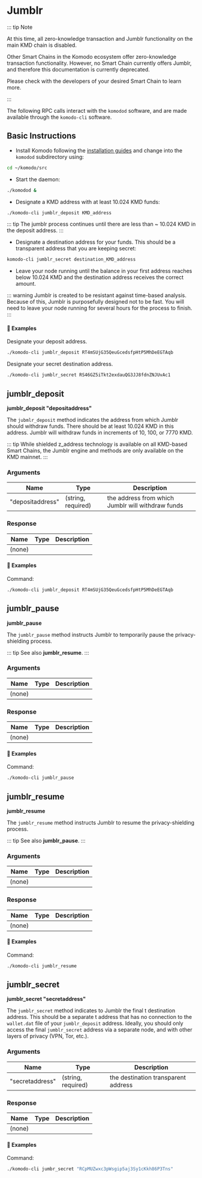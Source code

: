# Jumblr

::: tip Note

At this time, all zero-knowledge transaction and Jumblr functionality on the main KMD chain is disabled.

Other Smart Chains in the Komodo ecosystem offer zero-knowledge transaction functionality. However, no Smart Chain currently offers Jumblr, and therefore this documentation is currently deprecated.

Please check with the developers of your desired Smart Chain to learn more.

:::

The following RPC calls interact with the `komodod` software, and are made available through the `komodo-cli` software.

## Basic Instructions

- Install Komodo following the [installation guides](../../../basic-docs/smart-chains/smart-chain-setup/installing-from-source.html#linux) and change into the `komodod` subdirectory using:

```bash
cd ~/komodo/src
```

- Start the daemon:

```bash
./komodod &
```

- Designate a KMD address with at least 10.024 KMD funds:

```bash
./komodo-cli jumblr_deposit KMD_address
```

::: tip
The jumblr process continues until there are less than ~ 10.024 KMD in the deposit address.
:::

- Designate a destination address for your funds. This should be a transparent address that you are keeping secret:

```bash
komodo-cli jumblr_secret destination_KMD_address
```

- Leave your node running until the balance in your first address reaches below 10.024 KMD and the destination address receives the correct amount.

::: warning
Jumblr is created to be resistant against time-based analysis. Because of this, Jumblr is purposefully designed not to be fast. You will need to leave your node running for several hours for the process to finish.
:::

#### :pushpin: Examples

Designate your deposit address.

```bash
./komodo-cli jumblr_deposit RT4mSUjG35QeuGcedsfpHtP5MhDeEGTAqb
```

Designate your secret destination address.

```bash
./komodo-cli jumblr_secret RS46GZ5iTkt2exdauQG3JJ8fdnZNJUvAc1
```

## jumblr_deposit

**jumblr_deposit "depositaddress"**

The `jubmlr_deposit` method indicates the address from which Jumblr should withdraw funds. There should be at least 10.024 KMD in this address. Jumblr will withdraw funds in increments of 10, 100, or 7770 KMD.

::: tip
While shielded z_address technology is available on all KMD-based Smart Chains, the Jumblr engine and methods are only available on the KMD mainnet.
:::

### Arguments

| Name             | Type               | Description                                       |
| ---------------- | ------------------ | ------------------------------------------------- |
| "depositaddress" | (string, required) | the address from which Jumblr will withdraw funds |

### Response

| Name   | Type | Description |
| ------ | ---- | ----------- |
| (none) |      |             |

#### :pushpin: Examples

Command:

```bash
./komodo-cli jumblr_deposit RT4mSUjG35QeuGcedsfpHtP5MhDeEGTAqb
```

<collapse-text hidden title="Response">

```bash
(none)
```

</collapse-text>

## jumblr_pause

**jumblr_pause**

The `jumblr_pause` method instructs Jumblr to temporarily pause the privacy-shielding process.

::: tip
See also <b>jumblr_resume</b>.
:::

### Arguments

| Name   | Type | Description |
| ------ | ---- | ----------- |
| (none) |      |             |

### Response

| Name   | Type | Description |
| ------ | ---- | ----------- |
| (none) |      |             |

#### :pushpin: Examples

Command:

```bash
./komodo-cli jumblr_pause
```

<collapse-text hidden title="Response">

```bash
(none)
```

</collapse-text>

## jumblr_resume

**jumblr_resume**

The `jumblr_resume` method instructs Jumblr to resume the privacy-shielding process.

::: tip
See also <b>jumblr_pause</b>.
:::

### Arguments

| Name   | Type | Description |
| ------ | ---- | ----------- |
| (none) |      |             |

### Response

| Name   | Type | Description |
| ------ | ---- | ----------- |
| (none) |      |             |

#### :pushpin: Examples

Command:

```bash
./komodo-cli jumblr_resume
```

<collapse-text hidden title="Response">

```bash
(none)
```

</collapse-text>

## jumblr_secret

**jumblr_secret "secretaddress"**

The `jumblr_secret` method indicates to Jumblr the final t destination address. This should be a separate t address that has no connection to the `wallet.dat` file of your `jumblr_deposit` address. Ideally, you should only access the final `jumblr_secret` address via a separate node, and with other layers of privacy (VPN, Tor, etc.).

### Arguments

| Name            | Type               | Description                         |
| --------------- | ------------------ | ----------------------------------- |
| "secretaddress" | (string, required) | the destination transparent address |

### Response

| Name   | Type | Description |
| ------ | ---- | ----------- |
| (none) |      |             |

#### :pushpin: Examples

Command:

```bash
./komodo-cli jumbr_secret "RCpMUZwxc3pWsgip5aj3Sy1cKkh86P3Tns"
```

<collapse-text hidden title="Response">

```bash
(none)
```

</collapse-text>
